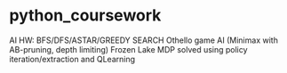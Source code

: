# python_coursework

AI HW:
BFS/DFS/ASTAR/GREEDY SEARCH
Othello game AI (Minimax with AB-pruning, depth limiting)
Frozen Lake MDP solved using policy iteration/extraction and QLearning
